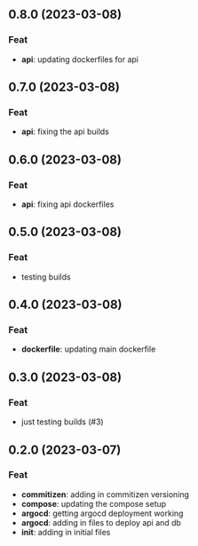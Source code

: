 ## 0.8.0 (2023-03-08)

### Feat

- **api**: updating dockerfiles for api

## 0.7.0 (2023-03-08)

### Feat

- **api**: fixing the api builds

## 0.6.0 (2023-03-08)

### Feat

- **api**: fixing api dockerfiles

## 0.5.0 (2023-03-08)

### Feat

- testing builds

## 0.4.0 (2023-03-08)

### Feat

- **dockerfile**: updating main dockerfile

## 0.3.0 (2023-03-08)

### Feat

- just testing builds (#3)

## 0.2.0 (2023-03-07)

### Feat

- **commitizen**: adding in commitizen versioning
- **compose**: updating the compose setup
- **argocd**: getting argocd deployment working
- **argocd**: adding in files to deploy api and db
- **init**: adding in initial files
